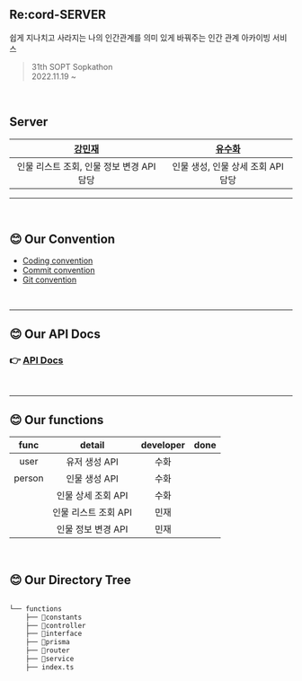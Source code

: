 <!-- @format -->

## Re:cord-SERVER
쉽게 지나치고 사라지는 나의 인간관계를 의미 있게 바꿔주는 인간 관계 아카이빙 서비스

> 31th SOPT Sopkathon    <br>
> 2022.11.19 ~

<br>

## Server 

| [강민재](https://github.com/m1njae) | [유수화](https://github.com/YuSuhwa-ve) |
| :----------------------------------------: | :---------------------------------: |
|  인물 리스트 조회, 인물 정보 변경 API 담당  |    인물 생성, 인물 상세 조회 API 담당|

<Hr>
<br>

## 😊 Our Convention

- [Coding convention](https://legend-mozzarella-452.notion.site/Code-Convention-1e9621e129734970933c6deea01591e5)
- [Commit convention](https://legend-mozzarella-452.notion.site/Commit-Convention-9fdce5f3ce114b018de9929c6c696c50)
- [Git convention](https://legend-mozzarella-452.notion.site/Git-Convention-a0ffd17bd8334ce487082311783f1e1d)

<br>
<Hr>

## 😊 Our API Docs

### 👉 [API Docs](https://legend-mozzarella-452.notion.site/API-ca73330fac9b4b198a87397af27f2d0c)

<br>
<Hr>

## 😊 Our functions

| func |     detail      | developer | done |
| :--: | :-------------: | :-------: | :--: |
| user |  유저 생성 API   |  수화     |     |
|person|   인물 생성 API  |   수화    |    |
|      |  인물 상세 조회 API|   수화  |    |
|      |  인물 리스트 조회 API|   민재 |   |
|      | 인물 정보 변경 API|   민재    |    |

<br>

## 😊 Our Directory Tree

```bash

└── functions
    ├── 📂constants
    ├── 📂controller
    ├── 📂interface
    ├── 📂prisma
    ├── 📂router
    ├── 📂service
    ├── index.ts
```

<br>


    
